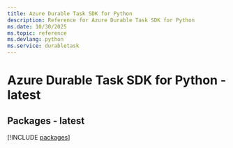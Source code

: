 ```yaml
---
title: Azure Durable Task SDK for Python
description: Reference for Azure Durable Task SDK for Python
ms.date: 10/30/2025
ms.topic: reference
ms.devlang: python
ms.service: durabletask
---
```

# Azure Durable Task SDK for Python - latest
## Packages - latest
[!INCLUDE [packages](durable-task-index.md)]